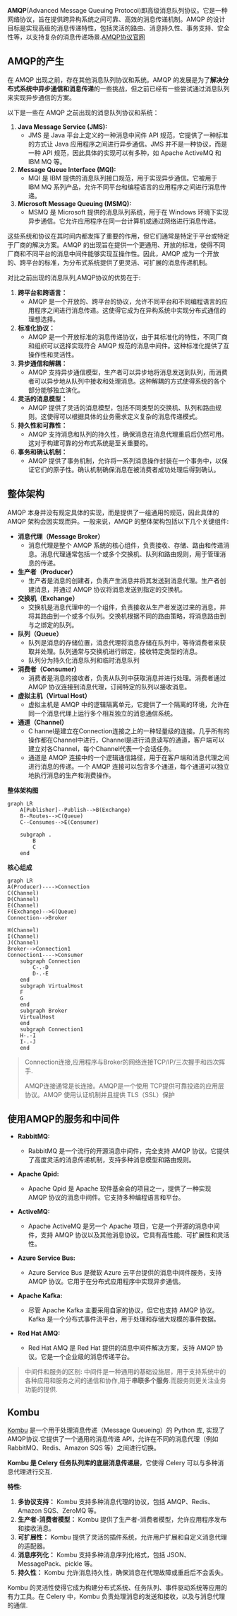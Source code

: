 **AMQP**(Advanced Message Queuing Protocol)即高级消息队列协议。它是一种网络协议，旨在提供跨异构系统之间可靠、高效的消息传递机制。AMQP 的设计目标是实现高级的消息传递特性，包括灵活的路由、消息持久性、事务支持、安全性等，以支持复杂的消息传递场景.[AMQP协议官网](https://www.amqp.org/)



## AMQP的产生

在 AMQP 出现之前，存在其他消息队列协议和系统。AMQP 的发展是为了**解决分布式系统中异步通信和消息传递**的一些挑战，但之前已经有一些尝试通过消息队列来实现异步通信的方案。

以下是一些在 AMQP 之前出现的消息队列协议和系统：

1. **Java Message Service (JMS):**
   - JMS 是 Java 平台上定义的一种消息中间件 API 规范，它提供了一种标准的方式让 Java 应用程序之间进行异步通信。JMS 并不是一种协议，而是一种 API 规范，因此具体的实现可以有多种，如 Apache ActiveMQ 和 IBM MQ 等。
2. **Message Queue Interface (MQI):**
   - MQI 是 IBM 提供的消息队列接口规范，用于实现异步通信。它被用于 IBM MQ 系列产品，允许不同平台和编程语言的应用程序之间进行消息传递。
3. **Microsoft Message Queuing (MSMQ):**
   - MSMQ 是 Microsoft 提供的消息队列系统，用于在 Windows 环境下实现异步通信。它允许应用程序在同一台计算机或通过网络进行消息传递。

这些系统和协议在其时间内都发挥了重要的作用，但它们通常是特定于平台或特定于厂商的解决方案。AMQP 的出现旨在提供一个更通用、开放的标准，使得不同厂商和不同平台的消息中间件能够实现互操作性。因此，AMQP 成为一个开放的、跨平台的标准，为分布式系统提供了更灵活、可扩展的消息传递机制。

对比之前出现的消息队列,AMQP协议的优势在于:

1. **跨平台和跨语言：**
   - AMQP 是一个开放的、跨平台的协议，允许不同平台和不同编程语言的应用程序之间进行消息传递。这使得它成为在异构系统中实现分布式通信的理想选择。
2. **标准化协议：**
   - AMQP 是一个开放标准的消息传递协议，由于其标准化的特性，不同厂商和组织可以选择实现符合 AMQP 规范的消息中间件。这种标准化提供了互操作性和灵活性。
3. **异步通信和解耦：**
   - AMQP 支持异步通信模型，生产者可以异步地将消息发送到队列，而消费者可以异步地从队列中接收和处理消息。这种解耦的方式使得系统的各个部分能够独立演化。
4. **灵活的消息模型：**
   - AMQP 提供了灵活的消息模型，包括不同类型的交换机、队列和路由规则。这使得可以根据具体的业务需求定义复杂的消息传递模式。
5. **持久性和可靠性：**
   - AMQP 支持消息和队列的持久性，确保消息在消息代理重启后仍然可用。这对于构建可靠的分布式系统是至关重要的。
6. **事务和确认机制：**
   - AMQP 提供了事务机制，允许将一系列消息操作封装在一个事务中，以保证它们的原子性。确认机制确保消息在被消费者成功处理后得到确认。



## 整体架构

AMQP 本身并没有规定具体的实现，而是提供了一组通用的规范，因此具体的 AMQP 架构会因实现而异。一般来说，AMQP 的整体架构包括以下几个关键组件:

* **消息代理（Message Broker）**
  * 消息代理是整个 AMQP 系统的核心组件，负责接收、存储、路由和传递消息。消息代理通常包括一个或多个交换机、队列和路由规则，用于管理消息的传递。
* **生产者（Producer）**
  * 生产者是消息的创建者，负责产生消息并将其发送到消息代理。生产者创建消息，并通过 AMQP 协议将消息发送到指定的交换机。
* **交换机（Exchange）**
  * 交换机是消息代理中的一个组件，负责接收从生产者发送过来的消息，并将其路由到一个或多个队列。交换机根据不同的路由策略，将消息路由到与之绑定的队列。
* **队列（Queue）**
  * 队列是消息的存储位置，消息代理将消息存储在队列中，等待消费者来获取并处理。队列通常与交换机进行绑定，接收特定类型的消息。
  * 队列分为持久化消息队列和临时消息队列
* **消费者（Consumer）**
  * 消费者是消息的接收者，负责从队列中获取消息并进行处理。消费者通过 AMQP 协议连接到消息代理，订阅特定的队列以接收消息。
* **虚拟主机（Virtual Host）**
  * 虚拟主机是 AMQP 中的逻辑隔离单元，它提供了一个隔离的环境，允许在同一个消息代理上运行多个相互独立的消息通信系统。
* **通道（Channel）**
  * C hannel是建立在Connection连接之上的一种轻量级的连接。几乎所有的操作都在Channel中进行，Channel是进行消息读写的通道，客户端可以建立对各Channel，每个Channel代表一个会话任务。
  * 通道是 AMQP 连接中的一个逻辑通信路径，用于在客户端和消息代理之间进行消息的传递。一个 AMQP 连接可以包含多个通道，每个通道可以独立地执行消息的生产和消费操作。
  



**整体架构图**

```mermaid
graph LR
    A[Publisher]--Publish-->B(Exchange)
    B--Routes-->C(Queue)
    C--Consumes-->E(Consumer)
    
    subgraph .
        B
        C
    end

```

**核心组成**

```mermaid
graph LR
A(Producer)---->Connection
C(Channel)
D(Channel)
E(Channel)
F(Exchange)-->G(Queue)
Connection-->Broker

H(Channel)
I(Channel)
J(Channel)
Broker-->Connection1
Connection1---->Consumer
    subgraph Connection
        C-.-D
        D-.-E
    end
    subgraph VirtualHost
    F
    G
    end
    subgraph Broker
    VirtualHost
    end
    subgraph Connection1
    H-.-I
    I-.-J
    end
```



> Connection连接,应用程序与Broker的网络连接TCP/IP/三次握手和四次挥手.
>
> AMQP连接通常是长连接。AMQP是一个使用 TCP提供可靠投递的应用层协议。AMQP 使用认证机制并且提供 TLS（SSL）保护

## 使用AMQP的服务和中间件

* **RabbitMQ:**
  - RabbitMQ 是一个流行的开源消息中间件，完全支持 AMQP 协议。它提供了高度灵活的消息传递机制，支持多种消息模型和路由规则。

* **Apache Qpid:**
  - Apache Qpid 是 Apache 软件基金会的项目之一，提供了一种实现 AMQP 协议的消息中间件。它支持多种编程语言和平台。

* **ActiveMQ:**
  - Apache ActiveMQ 是另一个 Apache 项目，它是一个开源的消息中间件，支持 AMQP 协议以及其他消息协议。它具有高性能、可扩展性和灵活性。

* **Azure Service Bus:**
  - Azure Service Bus 是微软 Azure 云平台提供的消息中间件服务，支持 AMQP 协议。它用于在分布式应用程序中实现异步通信。

* **Apache Kafka:**
  - 尽管 Apache Kafka 主要采用自家的协议，但它也支持 AMQP 协议。Kafka 是一个分布式事件流平台，用于处理和存储大规模的事件数据。

* **Red Hat AMQ:**
  - Red Hat AMQ 是 Red Hat 提供的消息中间件解决方案，支持 AMQP 协议。它是一个企业级的消息传递平台。

> 中间件和服务的区别: 中间件是一种通用的基础设施层，用于支持系统中的各种应用和服务之间的通信和协作,用于**串联多个服务**.而服务则更关注业务功能的提供.



## Kombu

[Kombu](https://github.com/celery/kombu) 是一个用于处理消息传递（Message Queueing）的 Python 库, 实现了AMQP协议.它提供了一个通用的消息传递 API，允许在不同的消息代理（例如 RabbitMQ、Redis、Amazon SQS 等）之间进行切换。

**Kombu 是 Celery 任务队列库的底层消息传递层**，它使得 Celery 可以与多种消息代理进行交互.



**特性:**

1. **多协议支持：** Kombu 支持多种消息代理的协议，包括 AMQP、Redis、Amazon SQS、ZeroMQ 等。
2. **生产者-消费者模型：** Kombu 提供了生产者-消费者模型，允许应用程序发布和接收消息。
3. **可扩展性：** Kombu 提供了灵活的插件系统，允许用户扩展和自定义消息代理的适配器。
4. **消息序列化：** Kombu 支持多种消息序列化格式，包括 JSON、MessagePack、pickle 等。
5. **持久性：** Kombu 允许消息持久性，确保消息在代理故障或重启后不会丢失。

Kombu 的灵活性使得它成为构建分布式系统、任务队列、事件驱动系统等应用的有力工具。在 Celery 中，Kombu 负责处理消息的发送和接收，以及与消息代理的通信.



